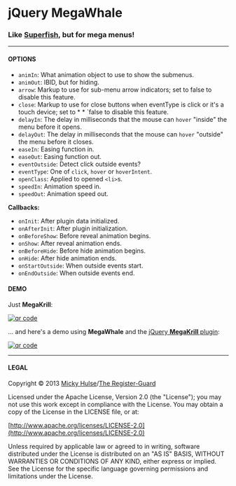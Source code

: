 # jQuery MegaWhale
### Like [Superfish](http://users.tpg.com.au/j_birch/plugins/superfish/), but for mega menus!

---

#### OPTIONS
		
* `animIn`: What animation object to use to show the submenus.
* `animOut`: IBID, but for hiding.
* `arrow`: Markup to use for sub-menu arrow indicators; set to false to disable this feature.
* `close`: Markup to use for close buttons when eventType is click or it's a touch device; set to * * `false to disable this feature.
* `delayIn`: The delay in milliseconds that the mouse can `hover` "inside" the menu before it opens.
* `delayOut`: The delay in milliseconds that the mouse can `hover` "outside" the menu before it closes.
* `easeIn`: Easing function in.
* `easeOut`: Easing function out.
* `eventOutside`: Detect click outside events?
* `eventType`: One of `click`, `hover` or `hoverIntent`.
* `openClass`: Applied to opened `<li>`s.
* `speedIn`: Animation speed in.
* `speedOut`: Animation speed out.

**Callbacks:**

* `onInit`: After plugin data initialized.
* `onAfterInit`: After plugin initialization.
* `onBeforeShow`: Before reveal animation begins.
* `onShow`: After reveal animation ends.
* `onBeforeHide`: Before hide animation begins.
* `onHide`: After hide animation ends.
* `onStartOutside`: When outside events start.
* `onEndOutside`: When outside events end.

#### DEMO

Just **MegaKrill**:

[![qr code](http://chart.apis.google.com/chart?cht=qr&chl=https://github.com/registerguard/jquery-megawhale/&chs=240x240)](http://registerguard.github.com/jquery-megawhale/demo/)

… and here's a demo using **MegaWhale** and the [jQuery **MegaKrill** plugin](https://github.com/registerguard/jquery-megakrill):

[![qr code](http://chart.apis.google.com/chart?cht=qr&chl=https://github.com/registerguard/jquery-mega-demos/&chs=240x240)](http://registerguard.github.com/jquery-mega-demos/)

---

#### LEGAL

Copyright © 2013 [Micky Hulse](http://hulse.me)/[The Register-Guard](http://registerguard.com)

Licensed under the Apache License, Version 2.0 (the "License"); you may not use this work except in compliance with the License. You may obtain a copy of the License in the LICENSE file, or at:

[http://www.apache.org/licenses/LICENSE-2.0](http://www.apache.org/licenses/LICENSE-2.0)

Unless required by applicable law or agreed to in writing, software distributed under the License is distributed on an "AS IS" BASIS, WITHOUT WARRANTIES OR CONDITIONS OF ANY KIND, either express or implied. See the License for the specific language governing permissions and limitations under the License.